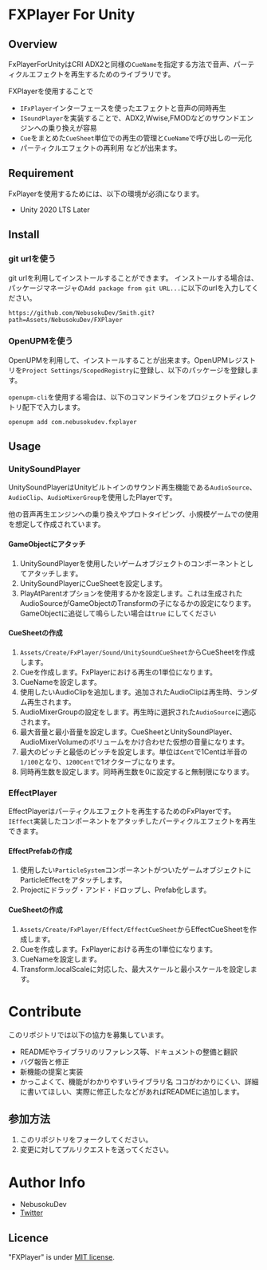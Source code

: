# FXPlayer For Unity

[//]: # (image or gif)

## Overview

FxPlayerForUnityはCRI ADX2と同様の`CueName`を指定する方法で音声、パーティクルエフェクトを再生するためのライブラリです。

FXPlayerを使用することで
- `IFxPlayer`インターフェースを使ったエフェクトと音声の同時再生
- `ISoundPlayer`を実装することで、ADX2,Wwise,FMODなどのサウンドエンジンへの乗り換えが容易
- `Cue`をまとめた`CueSheet`単位での再生の管理と`CueName`で呼び出しの一元化
- パーティクルエフェクトの再利用
などが出来ます。

## Requirement

FxPlayerを使用するためには、以下の環境が必須になります。

- Unity 2020 LTS Later

## Install

### git urlを使う

git urlを利用してインストールすることができます。 インストールする場合は、 パッケージマネージャの`Add package from git URL...`に以下のurlを入力してください。

```text
https://github.com/NebusokuDev/Smith.git?path=Assets/NebusokuDev/FXPlayer
```

### OpenUPMを使う

OpenUPMを利用して、インストールすることが出来ます。OpenUPMレジストリを`Project Settings/ScopedRegistry`に登録し、以下のパッケージを登録します。

`openupm-cli`を使用する場合は、以下のコマンドラインをプロジェクトディレクトリ配下で入力します。

```text
openupm add com.nebusokudev.fxplayer
```

## Usage

### UnitySoundPlayer
UnitySoundPlayerはUnityビルトインのサウンド再生機能である`AudioSource`、`AudioClip`、`AudioMixerGroup`を使用したPlayerです。

他の音声再生エンジンへの乗り換えやプロトタイピング、小規模ゲームでの使用を想定して作成されています。

#### GameObjectにアタッチ

1. UnitySoundPlayerを使用したいゲームオブジェクトのコンポーネントとしてアタッチします。
2. UnitySoundPlayerにCueSheetを設定します。
3. PlayAtParentオプションを使用するかを設定します。これは生成されたAudioSourceがGameObjectのTransformの子になるかの設定になります。GameObjectに追従して鳴らしたい場合は`true`
   にしてください

#### CueSheetの作成

1. `Assets/Create/FxPlayer/Sound/UnitySoundCueSheet`からCueSheetを作成します。
2. Cueを作成します。FxPlayerにおける再生の1単位になります。
3. CueNameを設定します。
4. 使用したいAudioClipを追加します。追加されたAudioClipは再生時、ランダム再生されます。
5. AudioMixerGroupの設定をします。再生時に選択された`AudioSource`に適応されます。
6. 最大音量と最小音量を設定します。CueSheetとUnitySoundPlayer、AudioMixerVolumeのボリュームをかけ合わせた仮想の音量になります。
7. 最大のピッチと最低のピッチを設定します。単位は`Cent`で1Centは半音の`1/100`となり、`1200Cent`で1オクターブになります。
8. 同時再生数を設定します。同時再生数を0に設定すると無制限になります。

### EffectPlayer
EffectPlayerはパーティクルエフェクトを再生するためのFxPlayerです。`IEffect`実装したコンポーネントをアタッチしたパーティクルエフェクトを再生できます。

#### EffectPrefabの作成
1. 使用したい`ParticleSystem`コンポーネントがついたゲームオブジェクトにParticleEffectをアタッチします。
2. Projectにドラッグ・アンド・ドロップし、Prefab化します。

#### CueSheetの作成
1. `Assets/Create/FxPlayer/Effect/EffectCueSheet`からEffectCueSheetを作成します。
2. Cueを作成します。FxPlayerにおける再生の1単位になります。
3. CueNameを設定します。
4. Transform.localScaleに対応した、最大スケールと最小スケールを設定します。
# Contribute

このリポジトリでは以下の協力を募集しています。

- READMEやライブラリのリファレンス等、ドキュメントの整備と翻訳
- バグ報告と修正
- 新機能の提案と実装 
- かっこよくて、機能がわかりやすいライブラリ名
ココがわかりにくい、詳細に書いてほしい、実際に修正したなどがあればREADMEに追加します。

## 参加方法
1. このリポジトリをフォークしてください。
2. 変更に対してプルリクエストを送ってください。

# Author Info

- NebusokuDev
- [Twitter](https://twitter.com/neubsoku_dev)

## Licence

"FXPlayer" is under [MIT license](https://en.wikipedia.org/wiki/MIT_License).